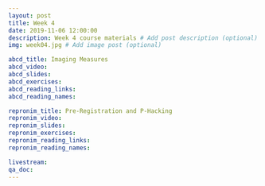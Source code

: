 ```yaml
---
layout: post
title: Week 4
date: 2019-11-06 12:00:00
description: Week 4 course materials # Add post description (optional)
img: week04.jpg # Add image post (optional)

abcd_title: Imaging Measures
abcd_video:
abcd_slides:
abcd_exercises:
abcd_reading_links:
abcd_reading_names:

repronim_title: Pre-Registration and P-Hacking
repronim_video:
repronim_slides:
repronim_exercises:
repronim_reading_links:
repronim_reading_names:

livestream:
qa_doc:
---
```

